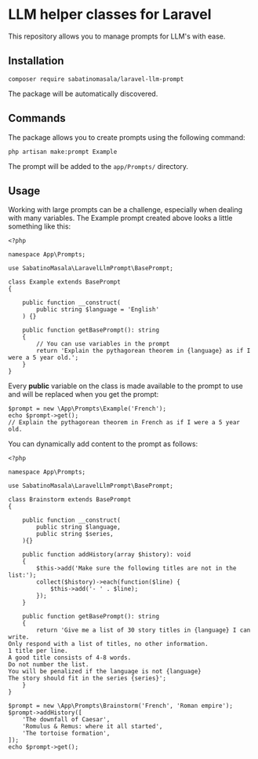 # LLM helper classes for Laravel

This repository allows you to manage prompts for LLM's with ease.

## Installation

```
composer require sabatinomasala/laravel-llm-prompt
```

The package will be automatically discovered.

## Commands

The package allows you to create prompts using the following command:

```
php artisan make:prompt Example
```

The prompt will be added to the `app/Prompts/` directory.

## Usage

Working with large prompts can be a challenge, especially when dealing with many variables.
The Example prompt created above looks a little something like this:

```
<?php

namespace App\Prompts;

use SabatinoMasala\LaravelLlmPrompt\BasePrompt;

class Example extends BasePrompt
{

    public function __construct(
        public string $language = 'English'
    ) {}

    public function getBasePrompt(): string
    {
        // You can use variables in the prompt
        return 'Explain the pythagorean theorem in {language} as if I were a 5 year old.';
    }
}
```

Every **public** variable on the class is made available to the prompt to use and will be replaced when you get the prompt:

```
$prompt = new \App\Prompts\Example('French');
echo $prompt->get();
// Explain the pythagorean theorem in French as if I were a 5 year old.
```

You can dynamically add content to the prompt as follows:

```
<?php

namespace App\Prompts;

use SabatinoMasala\LaravelLlmPrompt\BasePrompt;

class Brainstorm extends BasePrompt
{

    public function __construct(
        public string $language,
        public string $series,
    ){}

    public function addHistory(array $history): void
    {
        $this->add('Make sure the following titles are not in the list:');
        collect($history)->each(function($line) {
            $this->add('- ' . $line);
        });
    }

    public function getBasePrompt(): string
    {
        return 'Give me a list of 30 story titles in {language} I can write.
Only respond with a list of titles, no other information.
1 title per line.
A good title consists of 4-8 words.
Do not number the list.
You will be penalized if the language is not {language}
The story should fit in the series {series}';
    }
}
```

```
$prompt = new \App\Prompts\Brainstorm('French', 'Roman empire');
$prompt->addHistory([
    'The downfall of Caesar',
    'Romulus & Remus: where it all started',
    'The tortoise formation',
]);
echo $prompt->get();
```
